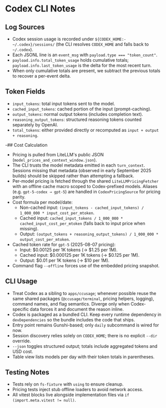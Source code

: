# Codex CLI Notes

## Log Sources

- Codex session usage is recorded under `${CODEX_HOME:-~/.codex}/sessions/` (the CLI resolves `CODEX_HOME` and falls back to `~/.codex`).
- Each JSONL line is an `event_msg` with `payload.type === "token_count"`.
- `payload.info.total_token_usage` holds cumulative totals; `payload.info.last_token_usage` is the delta for the most recent turn.
- When only cumulative totals are present, we subtract the previous totals to recover a per-event delta.

## Token Fields

- `input_tokens`: total input tokens sent to the model.
- `cached_input_tokens`: cached portion of the input (prompt-caching).
- `output_tokens`: normal output tokens (includes completion text).
- `reasoning_output_tokens`: structured reasoning tokens counted separately by OpenAI.
- `total_tokens`: either provided directly or recomputed as `input + output + reasoning`.

-## Cost Calculation

- Pricing is pulled from LiteLLM's public JSON (`model_prices_and_context_window.json`).
- The CLI trusts the model metadata emitted in each `turn_context`. Sessions missing that metadata (observed in early September 2025 builds) should be skipped rather than attempting a fallback.
- Per-model pricing is fetched through the shared `LiteLLMPricingFetcher` with an offline cache macro scoped to Codex-prefixed models. Aliases (e.g. `gpt-5-codex → gpt-5`) are handled in `CodexPricingSource` for pricing parity.
- Cost formula per model/date:
  - Non-cached input: `(input_tokens - cached_input_tokens) / 1_000_000 * input_cost_per_mtoken`.
  - Cached input: `cached_input_tokens / 1_000_000 * cached_input_cost_per_mtoken` (falls back to input price when missing).
  - Output: `(output_tokens + reasoning_output_tokens) / 1_000_000 * output_cost_per_mtoken`.
- Cached token rate for `gpt-5` (2025-08-07 pricing):
  - Input: $0.00125 per 1K tokens (→ $1.25 per 1M).
  - Cached input: $0.000125 per 1K tokens (→ $0.125 per 1M).
  - Output: $0.01 per 1K tokens (→ $10 per 1M).
- Command flag `--offline` forces use of the embedded pricing snapshot.

## CLI Usage

- Treat Codex as a sibling to `apps/ccusage`; whenever possible reuse the same shared packages (`@ccusage/terminal`, pricing helpers, logging), command names, and flag semantics. Diverge only when Codex-specific data forces it and document the reason inline.
- Codex is packaged as a bundled CLI. Keep every runtime dependency in `devDependencies` so the bundle includes the code that ships.
- Entry point remains Gunshi-based; only `daily` subcommand is wired for now.
- Session discovery relies solely on `CODEX_HOME`; there is no explicit `--dir` override.
- `--json` toggles structured output; totals include aggregated tokens and USD cost.
- Table view lists models per day with their token totals in parentheses.

## Testing Notes

- Tests rely on `fs-fixture` with `using` to ensure cleanup.
- Pricing tests inject stub offline loaders to avoid network access.
- All vitest blocks live alongside implementation files via `if (import.meta.vitest != null)`.
